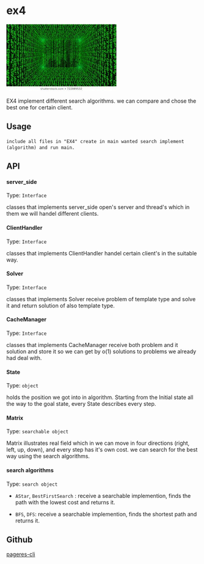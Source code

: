 # ex4

![pageres](media/matrix.jpeg)

EX4 implement different search algorithms.
we can compare and chose the best one for certain client.

## Usage

```
include all files in "EX4" create in main wanted search implement (algorithm) and run main.
```

## API

#### server_side

Type: `Interface`

classes that implements server_side open's server and 
thread's which in them we will handel different clients.

#### ClientHandler

Type: `Interface`

classes that implements ClientHandler handel certain client's in the suitable way.

#### Solver

Type: `Interface`

classes that implements Solver receive problem of template type and solve it and return solution of also template type.

#### CacheManager 

Type: `Interface`

classes that implements CacheManager receive both problem and it solution and store it so we can
get by o(1) solutions to problems we already had deal with.

#### State

Type: `object`

holds the position we got into in algorithm. 
Starting from the Initial state all the way to the goal state, every State describes every step.  

#### Matrix

Type: `searchable object`

Matrix illustrates real field which in we can move in four directions (right, left, up, down), 
and every step has it's own cost. we can search for the best way using the search algorithms. 

#### search algorithms

Type: `search object`

- `AStar`, `BestFirstSearch` : receive a searchable implemention, finds the path with
                               the lowest cost and returns it.
            
- `BFS`, `DFS`: receive a searchable implemention, finds the shortest path and returns it.
                

## Github

[pageres-cli](https://github.com/aaronsium/ex3)